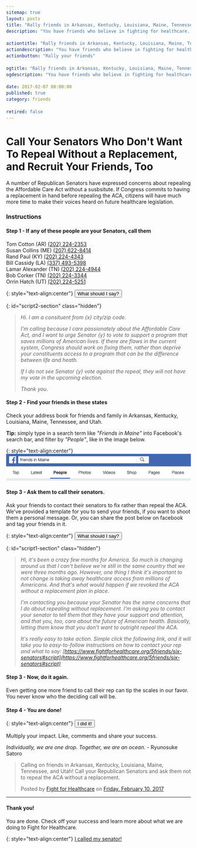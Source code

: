 ```yaml
---
sitemap: true
layout: posts
title: "Rally friends in Arkansas, Kentucky, Louisiana, Maine, Tennessee and Utah | F4H"
description: "You have friends who believe in fighting for healthcare. Encourage them to call their senators, who are on the fence on immediate ACA repeal. "

actiontitle: "Rally friends in Arkansas, Kentucky, Louisiana, Maine, Tennessee and Utah"
actiondescription: "You have friends who believe in fighting for healthcare. Encourage them to call their senators, who are on the fence on immediate ACA repeal."
actionbutton: "Rally your friends"

ogtitle: "Rally friends in Arkansas, Kentucky, Louisiana, Maine, Tennessee and Utah"
ogdescription: "You have friends who believe in fighting for healthcare. Encourage them to call their senators, who are on the fence on immediate ACA repeal."

date: 2017-02-07 00:00:00
published: true
category: friends

retired: false
---
```


<!-- TITLE -->
# Call Your Senators Who Don't Want To Repeal Without a Replacement, and Recruit Your Friends, Too

<!-- Instructions -->
A number of Republican Senators have expressed concerns about repealing the Affordable Care Act without a susbsitute. If Congress commits to having a replacement in hand before repealing the ACA, citizens will have much more time to make their voices heard on future healthcare legislation.  

### Instructions

<a name="script"></a>

#### Step 1 - If any of these people are your Senators, call them

Tom Cotton (AR) [(202) 224-2353](tel:+12022242353)    
Susan Collins (ME) [(207) 622-8414](tel:+12076228414)  
Rand Paul (KY) [(202) 224-4343](tel:+12022244343)  
Bill Cassidy (LA) [(337) 493-5398](tel:+13374935398)  
Lamar Alexander (TN) [(202) 224-4944](tel:+12022244944)  
Bob Corker (TN) [(202) 224-3344](tel:+12022243344)  
Orrin Hatch (UT) [(202) 224-5251](tel:+12022245251)

{: style="text-align:center"}
<button id="script2" class="js-hide-show-button post-btn btn">
  What should I say?
  </button>

{: id="script2-section" class="hidden"}
> *Hi. I am a consituent from {x} city/zip code.*
>
> *I'm calling because I care passionately about the Affordable Care Act, and I want to urge Senator {y} to vote to support a program that saves millions of American lives. If there are flaws in the current system, Congress should work on fixing them, rather than deprive your constituents access to a program that can be the difference between life and heath.*
>
> *If I do not see Senator {y} vote against the repeal, they will not have my vote in the upcoming election.*
>
> *Thank you.*

#### Step 2 - Find your friends in these states

Check your address book for friends and family in Arkansas, Kentucky, Louisiana, Maine, Tennessee, and Utah. 

**Tip:** simply type in a search term like *"Friends in Maine"* into Facebook's search bar, and filter by *"People"*, like in the image below. 

{: style="text-align:center"}
![My helpful screenshot](/assets/2017-02-07-six-senators/facebook.png)

#### Step 3 - Ask them to call their senators.

Ask your friends to contact their senators to fix rather than repeal the ACA. We've provided a template for you to send your friends, if you want to shoot them a personal message. Or, you can share the post below on facebook and tag your friends in it. 

{: style="text-align:center"}
<button id="script1" class="js-hide-show-button post-btn btn">
  What should I say?
  </button>

{: id="script1-section" class="hidden"}
> *Hi, it's been a crazy few months for America. So much is changing around us that I can't believe we're still in the same country that we were three months ago. However, one thing I think it's important to not change is taking away healthcare access from millions of Americans. And that's what would happen if we revoked the ACA without a replacement plan in place.*
>
> *I'm contacting you because your Senator has the same concerns that I do about repealing without replacement. I'm asking you to contact your senator to tell them that they have your support and attention, and that you, too, care about the future of American health. Basically, letting them know that you don't want to outright repeal the ACA.*
>
> *It's really easy to take action. Simple click the following link, and it will take you to easy-to-follow instructions on how to contact your rep and what to say: [https://www.fightforhealthcare.org/5friends/six-senators#script](https://www.fightforhealthcare.org/5friends/six-senators#script)*

#### Step 3 - Now, do it again. 

Even getting one more friend to call their rep can tip the scales in our favor. You never know who the deciding call will be.

#### Step 4 - You are done!

<!-- Complete button -->

{: style="text-align:center"}
<button class="post-complete-btn post-link-btn btn darkblue">
  I did it!
</button>

<!-- Share Section -->
<div id="share">
    <p class="share-title">Multiply your impact. Like, comments and share your success.</p>
    <p class="share-quote"><em>Individually, we are one drop. Together, we are an ocean.</em> - Ryunosuke Satoro</p>
    <div class="fb-post" data-href="https://www.facebook.com/fightforhealthcare/posts/163065764194236" data-width="500" data-show-text="true"><blockquote cite="https://www.facebook.com/fightforhealthcare/posts/163065764194236" class="fb-xfbml-parse-ignore"><p>Calling on friends in Arkansas, Kentucky, Louisiana, Maine, Tennessee, and Utah! Call your Republican Senators and ask them not to repeal the ACA without a replacement.</p>Posted by <a href="https://www.facebook.com/fightforhealthcare/">Fight for Healthcare</a> on&nbsp;<a href="https://www.facebook.com/fightforhealthcare/posts/163065764194236">Friday, February 10, 2017</a></blockquote></div>
</div>

---

#### Thank you!

You are done. Check off your success and learn more about what we are doing to Fight for Healthcare.

<!-- Complete Button -->

{: style="text-align:center"}
<a class="post-complete-btn btn darkblue" onclick="alert('Thank you for Fighting for Healthcare')" href="/#subscribe">
  I called my senator!
  <a>

<!-- Justification -->
